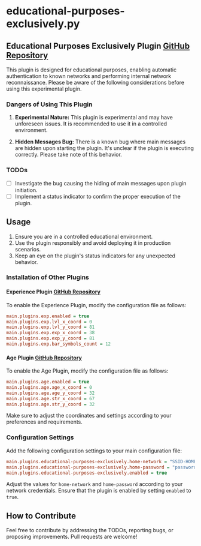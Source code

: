 # educational-purposes-exclusively.py

## Educational Purposes Exclusively Plugin [GitHub Repository](https://github.com/c-nagy/pwnagotchi-educational-purposes-only-plugin)

This plugin is designed for educational purposes, enabling automatic authentication to known networks and performing internal network reconnaissance. Please be aware of the following considerations before using this experimental plugin.

### Dangers of Using This Plugin

1. **Experimental Nature:** This plugin is experimental and may have unforeseen issues. It is recommended to use it in a controlled environment.

2. **Hidden Messages Bug:** There is a known bug where main messages are hidden upon starting the plugin. It's unclear if the plugin is executing correctly. Please take note of this behavior.

### TODOs

- [ ] Investigate the bug causing the hiding of main messages upon plugin initiation.
- [ ] Implement a status indicator to confirm the proper execution of the plugin.

## Usage

1. Ensure you are in a controlled educational environment.
2. Use the plugin responsibly and avoid deploying it in production scenarios.
3. Keep an eye on the plugin's status indicators for any unexpected behavior.

### Installation of Other Plugins

#### Experience Plugin [GitHub Repository](https://github.com/GaelicThunder/Experience-Plugin-Pwnagotchi)

To enable the Experience Plugin, modify the configuration file as follows:

```ini
main.plugins.exp.enabled = true
main.plugins.exp.lvl_x_coord = 0
main.plugins.exp.lvl_y_coord = 81
main.plugins.exp.exp_x_coord = 38
main.plugins.exp.exp_y_coord = 81
main.plugins.exp.bar_symbols_count = 12
```

#### Age Plugin [GitHub Repository](https://github.com/hannadiamond/pwnagotchi-plugins)

To enable the Age Plugin, modify the configuration file as follows:

```ini
main.plugins.age.enabled = true
main.plugins.age.age_x_coord = 0
main.plugins.age.age_y_coord = 32
main.plugins.age.str_x_coord = 67
main.plugins.age.str_y_coord = 32
```

Make sure to adjust the coordinates and settings according to your preferences and requirements.

### Configuration Settings

Add the following configuration settings to your main configuration file:

```ini
main.plugins.educational-purposes-exclusively.home-network = "SSID-HOME"
main.plugins.educational-purposes-exclusively.home-password = "password"
main.plugins.educational-purposes-exclusively.enabled = true
```

Adjust the values for `home-network` and `home-password` according to your network credentials. Ensure that the plugin is enabled by setting `enabled` to `true`.

## How to Contribute

Feel free to contribute by addressing the TODOs, reporting bugs, or proposing improvements. Pull requests are welcome!
